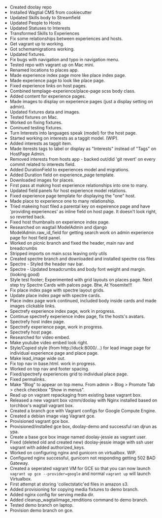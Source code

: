 - Created doolay repo
- Installed Wagtial CMS from cookiecutter
- Updated Skills body to Streamfield
- Updated People to Hosts
- Updated Statuses to Interests
- Transformed Skills to Experiences
- Fix some relationships between experiences and hosts.
- Get vagrant up to working.
- Got schemamigrations working.
- Updated fixtures.
- Fix bugs with navigation and typo in navigation menu.
- Tested repo with vagrant up on Mac mini.
- Renamed locations to places app.
- Made experience index page more like place index page.
- Made experience page to look like place page.
- Fixed experience links on host pages.
- Combined templage-experience/place-page scss body class.
- Added content for experience pages.
- Made images to display on experience pages (just a display setting on admin).
- Updated fixtures data and images.
- Tested fixtures on Mac.
- Worked on fixing fixtures.
- Coninued testing fixtures.
- Turn Interests into languages speak (model) for the host page.
- Started working on interests as a taggit model. (WIP).
- Added interests as taggit item.
- Made iterests tags to label or display as "Interests" instead of "Tags" on HostPage Admin.
- Removed interests from hosts app - backed out/did 'git revert' on every commit related to interests field.
- Added DurationField to experiences model and migrations.
- Added Duration field on experience_page template.
- Downloaded images for places.
- First pass at making host experience relationships into one to many.
- Updated field panels for host experience model relations.
- Fixed experience page template for displaying the "one" host. 
- Made place to experience one to many relationship.
- Tried makeing host filed a parental key on expeirence page and have 'providing experiences' as inline field on host page. It doesn't look right, so reverted back.
- Fixed host thumbnails on experience index page.
- Researched on wagtail ModelAdmin and django ModelAdmin.raw_id_field for getting search work on admin experience page for host field panel.
- Worked on picnic branch and fixed the header, main nav and breadcrumbs
- Stripped imports on main.scss leaving only utils
- Created spectre branch and downloaded and installed spectre css files
- Spectre - Styled the header nav bar.
- Spectre - Updated breadcrumbs and body font weight and margin. (looking good)
- Style test footer; Experimented with grid layouts on places page. Next step try Spectre Cards with palces page. Btw, At Yosemite!!!
- Fix place index page with spectre layout grids.
- Update place index page with spectre cards.
- Place index page work continued, included body inside cards and made images clickable links.
- Spectrefy experience index page, work in progress.
- Continue spectrefy experience index page, fix the hosts's avatars.
- Spectrefy host index page.
- Spectrefy experience page, work in progress.
- Spectrefy host page.
- Researched for video embed.
- Make youtube video embed look right.
- Style/Copied style (from http://duck:8000/...) for lead image page for individual experience page and place page.
- Make lead_image wide out.
- Fix top nav in base.html. work in progress.
- Worked on top nav and footer spacing.
- Fixed/spectrefy experiences grid to individual place page.
- Fixed permalinks.
- Make "Blog" to appear on top menu. From admin > Blog > Promote Tab > check checkbox "Show in menus".
- Read up on vagrant repackaging from existing base vagrant box.
- Released a new vagrant box vzmm/doolay with Nginx installed based on torchbox's wagtail vagrant box.    
- Created a branch gce with Vagrant configs for Google Compute Engine.
- Created a debian image viag Vagrant gce.
- Provisioned vagrant gce box.
- Provisioned/installed gce box, doolay-demo and successful ran djrun as ypa.
- Create a base gce box image named doolay-jessie as vagrant user.
- Fixed (deleted old and created new) doolay-jessie image with ssh user vagrant with added authorized_keys.
- Worked on configuring nginx and gunicorn on virtualbox. WIP.
- Configured nginx successful, gunicorn not responding getting 502 BAD Gateway.
- Created a seperated vagrant VM for GCE so that you can now launch `vagrant up gce --provider=google` and normal `vagrant up` will launch Virtualbox.
- First attempt at storing 'collectstatic'ed files in amazon s3.    
- Added provisioning for copying media fixtures to demo branch.
- Added nginx config for serving media dir.
- Added cleanup_wagtailimage_renditions command to demo branch.
- Tested demo branch on laptop.
- Provision demo branch on gce.



